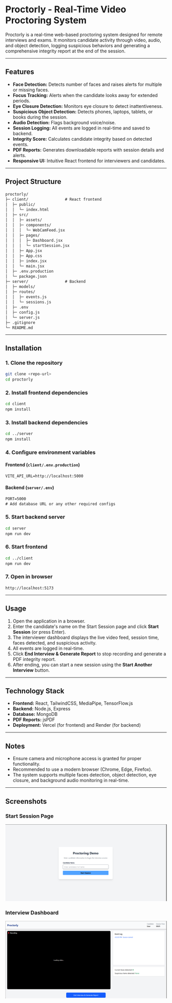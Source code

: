 # Proctorly - Real-Time Video Proctoring System

Proctorly is a real-time web-based proctoring system designed for remote interviews and exams. It monitors candidate activity through video, audio, and object detection, logging suspicious behaviors and generating a comprehensive integrity report at the end of the session.

---

## Features

- **Face Detection:** Detects number of faces and raises alerts for multiple or missing faces.
- **Focus Tracking:** Alerts when the candidate looks away for extended periods.
- **Eye Closure Detection:** Monitors eye closure to detect inattentiveness.
- **Suspicious Object Detection:** Detects phones, laptops, tablets, or books during the session.
- **Audio Detection:** Flags background voice/noise.
- **Session Logging:** All events are logged in real-time and saved to backend.
- **Integrity Score:** Calculates candidate integrity based on detected events.
- **PDF Reports:** Generates downloadable reports with session details and alerts.
- **Responsive UI:** Intuitive React frontend for interviewers and candidates.

---

## Project Structure

```
proctorly/
├─ client/                # React frontend
│  ├─ public/
│  │  └─ index.html
│  ├─ src/
│  │  ├─ assets/
│  │  ├─ components/
│  │  │  └─ WebCamFeed.jsx
│  │  ├─ pages/
│  │  │  ├─ Dashboard.jsx
│  │  │  └─ startSession.jsx
│  │  ├─ App.jsx
│  │  ├─ App.css
│  │  ├─ index.jsx
│  │  └─ main.jsx
│  ├─ .env.production
│  └─ package.json
├─ server/                # Backend
│  ├─ models/
│  ├─ routes/
│  │  ├─ events.js
│  │  └─ sessions.js
│  ├─ .env
│  ├─ config.js
│  └─ server.js
├─ .gitignore
└─ README.md
```

---

## Installation

### 1. Clone the repository

```bash
git clone <repo-url>
cd proctorly
```

### 2. Install frontend dependencies

```bash
cd client
npm install
```

### 3. Install backend dependencies

```bash
cd ../server
npm install
```

### 4. Configure environment variables

#### Frontend (`client/.env.production`)

```env
VITE_API_URL=http://localhost:5000
```

#### Backend (`server/.env`)

```env
PORT=5000
# Add database URL or any other required configs
```

### 5. Start backend server

```bash
cd server
npm run dev
```

### 6. Start frontend

```bash
cd ../client
npm run dev
```

### 7. Open in browser

```
http://localhost:5173
```

---

## Usage

1. Open the application in a browser.
2. Enter the candidate's name on the Start Session page and click **Start Session** (or press Enter).
3. The interviewer dashboard displays the live video feed, session time, faces detected, and suspicious activity.
4. All events are logged in real-time.
5. Click **End Interview & Generate Report** to stop recording and generate a PDF integrity report.
6. After ending, you can start a new session using the **Start Another Interview** button.

---

## Technology Stack

* **Frontend:** React, TailwindCSS, MediaPipe, TensorFlow.js
* **Backend:** Node.js, Express
* **Database:** MongoDB 
* **PDF Reports:** jsPDF
* **Deployment:** Vercel (for frontend) and Render (for backend)

---

## Notes

* Ensure camera and microphone access is granted for proper functionality.
* Recommended to use a modern browser (Chrome, Edge, Firefox).
* The system supports multiple faces detection, object detection, eye closure, and background audio monitoring in real-time.

---

## Screenshots

### Start Session Page
![Start Session](client/src/assets/start-session.png)

### Interview Dashboard
![Dashboard](client/src/assets/dashboard.png)
